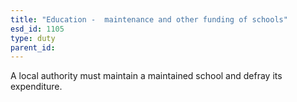 ```yaml
---
title: "Education -  maintenance and other funding of schools"
esd_id: 1105
type: duty
parent_id:  
---
```


A local authority must maintain a maintained school and defray its expenditure.

